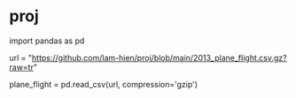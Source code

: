 # proj

import pandas as pd

url = "https://github.com/lam-hien/proj/blob/main/2013_plane_flight.csv.gz?raw=tr"

plane_flight = pd.read_csv(url, compression='gzip')
